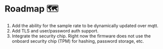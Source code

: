 # Roadmap 🗺️

1. Add the ability for the sample rate to be dynamically updated over mqtt.
1. Add TLS and user/password auth support.
1. Integrate the security chip. Right now the firmware does not use the onboard security chip (TPM) for hashing, password storage, etc.
